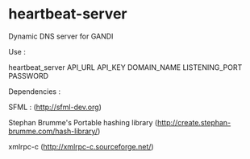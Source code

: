 # heartbeat-server
Dynamic DNS server for GANDI

Use :

heartbeat_server API_URL API_KEY DOMAIN_NAME LISTENING_PORT PASSWORD

Dependencies :

SFML : (http://sfml-dev.org)

Stephan Brumme's Portable hashing library (http://create.stephan-brumme.com/hash-library/)

xmlrpc-c (http://xmlrpc-c.sourceforge.net/)

